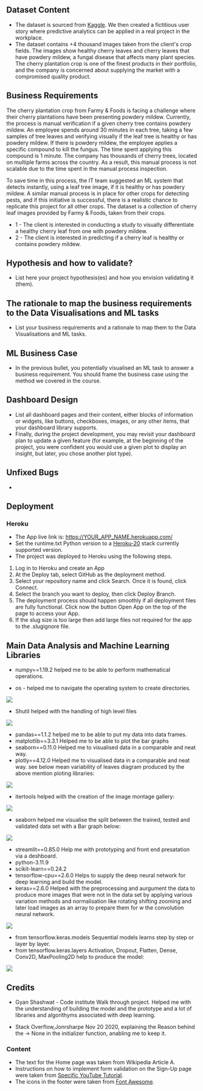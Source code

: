 ## Dataset Content
* The dataset is sourced from [Kaggle](https://www.kaggle.com/codeinstitute/cherry-leaves). We then created a fictitious user story where predictive analytics can be applied in a real project in the workplace.
* The dataset contains +4 thousand images taken from the client's crop fields. The images show healthy cherry leaves and cherry leaves that have powdery mildew, a fungal disease that affects many plant species. The cherry plantation crop is one of the finest products in their portfolio, and the company is concerned about supplying the market with a compromised quality product.



## Business Requirements
The cherry plantation crop from Farmy & Foods is facing a challenge where their cherry plantations have been presenting powdery mildew. Currently, the process is manual verification if a given cherry tree contains powdery mildew. An employee spends around 30 minutes in each tree, taking a few samples of tree leaves and verifying visually if the leaf tree is healthy or has powdery mildew. If there is powdery mildew, the employee applies a specific compound to kill the fungus. The time spent applying this compound is 1 minute.  The company has thousands of cherry trees, located on multiple farms across the country. As a result, this manual process is not scalable due to the time spent in the manual process inspection.

To save time in this process, the IT team suggested an ML system that detects instantly, using a leaf tree image, if it is healthy or has powdery mildew. A similar manual process is in place for other crops for detecting pests, and if this initiative is successful, there is a realistic chance to replicate this project for all other crops. The dataset is a collection of cherry leaf images provided by Farmy & Foods, taken from their crops.


* 1 - The client is interested in conducting a study to visually differentiate a healthy cherry leaf from one with powdery mildew.
* 2 - The client is interested in predicting if a cherry leaf is healthy or contains powdery mildew.


## Hypothesis and how to validate?
* List here your project hypothesis(es) and how you envision validating it (them).


## The rationale to map the business requirements to the Data Visualisations and ML tasks
* List your business requirements and a rationale to map them to the Data Visualisations and ML tasks.


## ML Business Case
* In the previous bullet, you potentially visualised an ML task to answer a business requirement. You should frame the business case using the method we covered in the course.


## Dashboard Design
* List all dashboard pages and their content, either blocks of information or widgets, like buttons, checkboxes, images, or any other items, that your dashboard library supports.
* Finally, during the project development, you may revisit your dashboard plan to update a given feature (for example, at the beginning of the project, you were confident you would use a given plot to display an insight, but later, you chose another plot type).


## Unfixed Bugs
* 

## Deployment
### Heroku

* The App live link is: https://YOUR_APP_NAME.herokuapp.com/ 
* Set the runtime.txt Python version to a [Heroku-20](https://devcenter.heroku.com/articles/python-support#supported-runtimes) stack currently supported version.
* The project was deployed to Heroku using the following steps.

1. Log in to Heroku and create an App
2. At the Deploy tab, select GitHub as the deployment method.
3. Select your repository name and click Search. Once it is found, click Connect.
4. Select the branch you want to deploy, then click Deploy Branch.
5. The deployment process should happen smoothly if all deployment files are fully functional. Click now the button Open App on the top of the page to access your App.
6. If the slug size is too large then add large files not required for the app to the .slugignore file. 


## Main Data Analysis and Machine Learning Libraries

* numpy==1.19.2 helped me to be able to perform mathematical operations.

* os - helped me to navigate the operating system to create directories.
<img src="media/osdirectory.png">

* Shutil helped with the handling of high level files 
<img src="media/shutil.PNG">

* pandas==1.1.2  helped me to be able to put my data into data frames.
* matplotlib==3.3.1 Helped me to be able to plot the bar graphs 
* seaborn==0.11.0 Helped me to visualised data in a comparable and neat way.
* plotly==4.12.0 Helped me to visualised data in a comparable and neat way.
see below mean variability of leaves diagram produced by the above mention ploting libraries:
<img src="media/plots.PNG">

* itertools helped with the creation of the image montage gallery:
<img src="media/montage.PNG">

* seaborn helped me visualise the split between the trained, tested and validated data set with a Bar graph below:
<img src="media/seaborn.PNG">

* streamlit==0.85.0 Help me with prototyping and front end presatation via a deshboard.
* python-3.11.9
* scikit-learn==0.24.2
* tensorflow-cpu==2.6.0 Helps to supply the deep neural network for deep learning and build the model.
* keras==2.6.0 Helped with the preprocessing and aurgument the data to produce more images that were not in the data set by applying various variation methods and 
normalisation like rotating shifting zooming and later load images as an array to prepare them for w the convolution neural network.
<img src="media/aurgumented.PNG">

* from tensorflow.keras.models  Sequential models learns step by step or layer by layer.
* from tensorflow.keras.layers  Activation, Dropout, Flatten, Dense, Conv2D, MaxPooling2D help to produce the model:
<img src="media/model.PNG">



## Credits 

* Gyan Shashwat - Code institute Walk through project. Helped me with the understanding of building the model and the prototype and a lot of libraries and algorithyms associated with deep learning.

* Stack Overflow,Jonrsharpe Nov 20 2020, explaining the Reason behind the -> None in the initializer function, anabling me to keep it.

### Content 

- The text for the Home page was taken from Wikipedia Article A.
- Instructions on how to implement form validation on the Sign-Up page were taken from [Specific YouTube Tutorial](https://www.youtube.com/).
- The icons in the footer were taken from [Font Awesome](https://fontawesome.com/).


